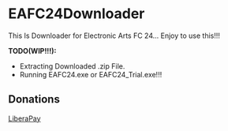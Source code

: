# EAFC24Downloader
This Is Downloader for Electronic Arts FC 24... Enjoy to use this!!!

**TODO(WIP!!!):**

- Extracting Downloaded .zip File.
- Running EAFC24.exe or EAFC24_Trial.exe!!!

## Donations

[LiberaPay](https://liberapay.com/RikkoMatsumatoOfficial/donate)
